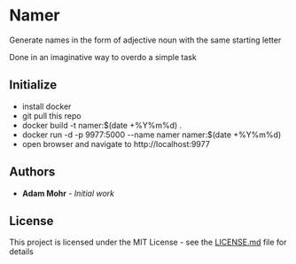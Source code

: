 # Namer

Generate names in the form of adjective noun with the same starting letter

Done in an imaginative way to overdo a simple task

## Initialize

* install docker
* git pull this repo
* docker build -t namer:$(date +%Y%m%d) .
* docker run -d -p 9977:5000 --name namer namer:$(date +%Y%m%d)
* open browser and navigate to http://localhost:9977

## Authors

* **Adam Mohr** - *Initial work*

## License

This project is licensed under the MIT License - see the [LICENSE.md](LICENSE.md) file for details
